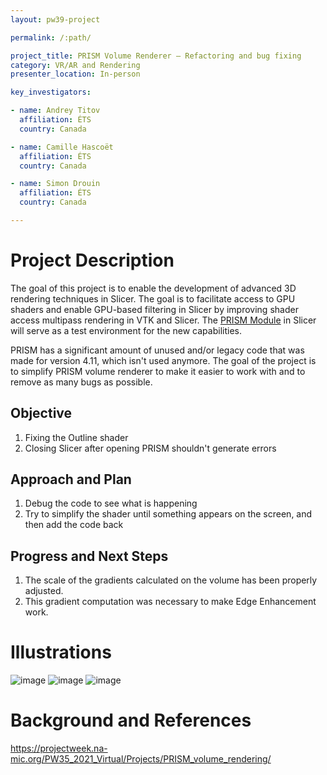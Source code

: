 ```yaml
---
layout: pw39-project

permalink: /:path/

project_title: PRISM Volume Renderer – Refactoring and bug fixing
category: VR/AR and Rendering
presenter_location: In-person

key_investigators:

- name: Andrey Titov
  affiliation: ÉTS
  country: Canada

- name: Camille Hascoët
  affiliation: ÉTS
  country: Canada

- name: Simon Drouin
  affiliation: ÉTS
  country: Canada

---
```


# Project Description

<!-- Add a short paragraph describing the project. -->

The goal of this project is to enable the development of advanced 3D rendering techniques in Slicer. The goal is to facilitate access to GPU shaders and enable GPU-based filtering in Slicer by improving shader access multipass rendering in VTK and Slicer. The [PRISM Module](https://github.com/ETS-vis-interactive/SlicerPRISMRendering) in Slicer will serve as a test environment for the new capabilities.

PRISM has a significant amount of unused and/or legacy code that was made for version 4.11, which isn't used anymore. The goal of the project is to simplify PRISM volume renderer to make it easier to work with and to remove as many bugs as possible.

## Objective

<!-- Describe here WHAT you would like to achieve (what you will have as end result). -->

1.  Fixing the Outline shader
2.  Closing Slicer after opening PRISM shouldn't generate errors

## Approach and Plan

<!-- Describe here HOW you would like to achieve the objectives stated above. -->

1.  Debug the code to see what is happening
2.  Try to simplify the shader until something appears on the screen, and then add the code back

## Progress and Next Steps

<!-- Update this section as you make progress, describing of what you have ACTUALLY DONE.
     If there are specific steps that you could not complete then you can describe them here, too. -->

1.  The scale of the gradients calculated on the volume has been properly adjusted.
2.  This gradient computation was necessary to make Edge Enhancement work.

# Illustrations

<!-- Add pictures and links to videos that demonstrate what has been accomplished. -->

![image](https://github.com/NA-MIC/ProjectWeek/assets/22062174/eef32864-83d5-4da8-a447-1d5b4f4b29f1)
![image](https://github.com/NA-MIC/ProjectWeek/assets/22062174/613897ec-e2a3-4345-b03e-423d64a0fe39)
![image](https://github.com/NA-MIC/ProjectWeek/assets/22062174/28a4c483-b9cd-467c-a182-33b87b1086d9)


# Background and References

<!-- If you developed any software, include link to the source code repository.
     If possible, also add links to sample data, and to any relevant publications. -->

<https://projectweek.na-mic.org/PW35_2021_Virtual/Projects/PRISM_volume_rendering/>

